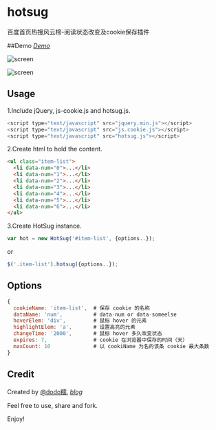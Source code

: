 # hotsug
百度首页热搜风云榜-阅读状态改变及cookie保存插件

##Demo
*[Demo](http://htmlpreview.github.io/?https://github.com/dodoroy/hotsug/blob/master/demo.html)*

![screen](https://raw.github.com/dodoroy/hotsug/master/demo/demo1.png)

![screen](https://raw.github.com/dodoroy/hotsug/master/demo/demo2.png)
## Usage
1.Include jQuery, js-cookie.js and hotsug.js.
```javascript
<script type="text/javascript" src="jquery.min.js"></script>
<script type="text/javascript" src="js.cookie.js"></script>
<script type="text/javascript" src="hotsug.js"></script>
```
2.Create html to hold the content.
```html
<ul class="item-list">
  <li data-num="0">...</li>
  <li data-num="1">...</li>
  <li data-num="2">...</li>
  <li data-num="3">...</li>
  <li data-num="4">...</li>
  <li data-num="5">...</li>
  <li data-num="6">...</li>
</ul>
```
3.Create HotSug instance.
```javascript
var hot = new HotSug('#item-list', {options..});
```
or
```javascript
$('.item-list').hotsug({options..});
```
## Options
```javascript
{
  cookieName: 'item-list',  # 保存 cookie 的名称
  dataName: 'num',          # data-num or data-someelse
  hoverElem: 'div',         # 鼠标 hover 的元素
  highlightElem: 'a',       # 设置高亮的元素
  changeTime: '2000',       # 鼠标 hover 多久改变状态
  expires: 7,               # cookie 在浏览器中保存的时间（天）
  maxCount: 10              # 以 cookiName 为名的该条 cookie 最大条数
}
```
## Credit
Created by [@dodo糯](http://weibo.com/dodoroy), *[blog](http://effy.me)*

Feel free to use, share and fork.

Enjoy!
